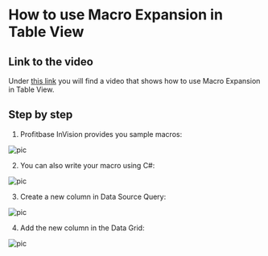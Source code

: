 
# How to use Macro Expansion in Table View


## Link to the video

Under [this link](https://profitbasedocs.blob.core.windows.net/videos/Table%20View%20-%20Macro%20Expansion.mp4)  you will find a video that shows how to use Macro Expansion in Table View. 
<br/>

## Step by step


1. Profitbase InVision provides you sample macros:

![pic](https://profitbasedocs.blob.core.windows.net/images/HTmacro%20(1).png)

2. You can also write your macro using C#:

![pic](https://profitbasedocs.blob.core.windows.net/images/HTmacro%20(2).png)

3. Create a new column in Data Source Query:

![pic](https://profitbasedocs.blob.core.windows.net/images/HTmacro%20(3).png)

4. Add the new column in the Data Grid:

![pic](https://profitbasedocs.blob.core.windows.net/images/HTmacro%20(4).png)